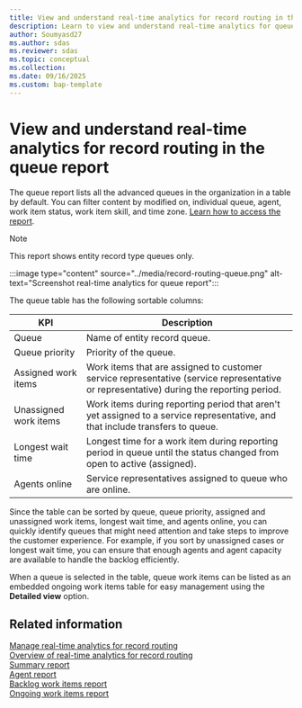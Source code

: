 ```yaml
---
title: View and understand real-time analytics for record routing in the queue report
description: Learn to view and understand real-time analytics for queue reports. Improve your data insights and decision-making.
author: Soumyasd27
ms.author: sdas
ms.reviewer: sdas
ms.topic: conceptual
ms.collection:
ms.date: 09/16/2025
ms.custom: bap-template
---
```


# View and understand real-time analytics for record routing in the queue report

The queue report lists all the advanced queues in the organization in a table by default. You can filter content by modified on, individual queue, agent, work item status, work item skill, and time zone. [Learn how to access the report](rr-overview.md#access-reports).

> [!NOTE]
> This report shows entity record type queues only.

:::image type="content" source="../media/record-routing-queue.png" alt-text="Screenshot real-time analytics for queue report":::

The queue table has the following sortable columns:

|KPI |Description |
|---------|---------|
|Queue    |    Name of entity record queue.    |
|Queue priority| Priority of the queue. |
|Assigned work items    | Work items that are assigned to customer service representative (service representative or representative) during the reporting period.       |
|Unassigned work items| Work items during reporting period that aren't yet assigned to a service representative, and that include transfers to queue.|
|Longest wait time| Longest time for a work item during reporting period in queue until the status changed from open to active (assigned).|
|Agents online| Service representatives assigned to queue who are online. |

Since the table can be sorted by queue, queue priority, assigned and unassigned work items, longest wait time, and agents online, you can quickly identify queues that might need attention and take steps to improve the customer experience. For example, if you sort by unassigned cases or longest wait time, you can ensure that enough agents and agent capacity are available to handle the backlog efficiently.

When a queue is selected in the table, queue work items can be listed as an embedded ongoing work items table for easy management using the **Detailed view** option.

## Related information

[Manage real-time analytics for record routing](../administer/enable-record-routing.md#manage-real-time-analytics-for-record-routing)  
[Overview of real-time analytics for record routing](rr-overview.md#overview-of-real-time-analytics-for-record-routing)  
[Summary report](rr-summary.md#view-and-understand-real-time-analytics-for-record-routing-in-the-summary-report)  
[Agent report](rr-agent.md#view-and-understand-real-time-analytics-for-record-routing-in-the-agent-report)  
[Backlog work items report](rr-backlogitems.md#view-and-understand-real-time-analytics-for-record-routing-in-the-backlog-work-items-report)  
[Ongoing work items report](rr-ongoingworkitems.md#view-and-understand-real-time-analytics-for-record-routing-in-the-ongoing-work-items-report)
